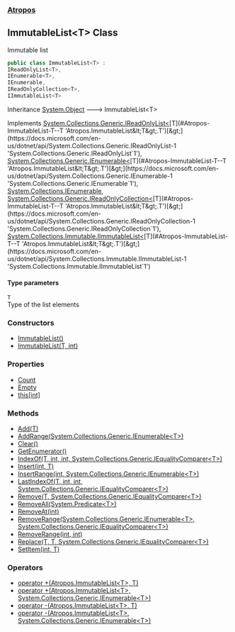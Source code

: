 ### [Atropos](./Atropos.md 'Atropos')
## ImmutableList&lt;T&gt; Class
Immutable list  
```csharp
public class ImmutableList<T> :
IReadOnlyList<T>,
IEnumerable<T>,
IEnumerable,
IReadOnlyCollection<T>,
IImmutableList<T>
```
Inheritance [System.Object](https://docs.microsoft.com/en-us/dotnet/api/System.Object 'System.Object') &#129106; ImmutableList&lt;T&gt;  

Implements [System.Collections.Generic.IReadOnlyList&lt;](https://docs.microsoft.com/en-us/dotnet/api/System.Collections.Generic.IReadOnlyList-1 'System.Collections.Generic.IReadOnlyList`1')[T](#Atropos-ImmutableList-T--T 'Atropos.ImmutableList&lt;T&gt;.T')[&gt;](https://docs.microsoft.com/en-us/dotnet/api/System.Collections.Generic.IReadOnlyList-1 'System.Collections.Generic.IReadOnlyList`1'), [System.Collections.Generic.IEnumerable&lt;](https://docs.microsoft.com/en-us/dotnet/api/System.Collections.Generic.IEnumerable-1 'System.Collections.Generic.IEnumerable`1')[T](#Atropos-ImmutableList-T--T 'Atropos.ImmutableList&lt;T&gt;.T')[&gt;](https://docs.microsoft.com/en-us/dotnet/api/System.Collections.Generic.IEnumerable-1 'System.Collections.Generic.IEnumerable`1'), [System.Collections.IEnumerable](https://docs.microsoft.com/en-us/dotnet/api/System.Collections.IEnumerable 'System.Collections.IEnumerable'), [System.Collections.Generic.IReadOnlyCollection&lt;](https://docs.microsoft.com/en-us/dotnet/api/System.Collections.Generic.IReadOnlyCollection-1 'System.Collections.Generic.IReadOnlyCollection`1')[T](#Atropos-ImmutableList-T--T 'Atropos.ImmutableList&lt;T&gt;.T')[&gt;](https://docs.microsoft.com/en-us/dotnet/api/System.Collections.Generic.IReadOnlyCollection-1 'System.Collections.Generic.IReadOnlyCollection`1'), [System.Collections.Immutable.IImmutableList&lt;](https://docs.microsoft.com/en-us/dotnet/api/System.Collections.Immutable.IImmutableList-1 'System.Collections.Immutable.IImmutableList`1')[T](#Atropos-ImmutableList-T--T 'Atropos.ImmutableList&lt;T&gt;.T')[&gt;](https://docs.microsoft.com/en-us/dotnet/api/System.Collections.Immutable.IImmutableList-1 'System.Collections.Immutable.IImmutableList`1')  
#### Type parameters
<a name='Atropos-ImmutableList-T--T'></a>
`T`  
Type of the list elements  
  
### Constructors
- [ImmutableList()](./ImmutableList-T--ImmutableList().md 'Atropos.ImmutableList&lt;T&gt;.ImmutableList()')
- [ImmutableList(T, int)](./ImmutableList-T--ImmutableList(T_int).md 'Atropos.ImmutableList&lt;T&gt;.ImmutableList(T, int)')
### Properties
- [Count](./ImmutableList-T--Count.md 'Atropos.ImmutableList&lt;T&gt;.Count')
- [Empty](./ImmutableList-T--Empty.md 'Atropos.ImmutableList&lt;T&gt;.Empty')
- [this[int]](./ImmutableList-T--this-int-.md 'Atropos.ImmutableList&lt;T&gt;.this[int]')
### Methods
- [Add(T)](./ImmutableList-T--Add(T).md 'Atropos.ImmutableList&lt;T&gt;.Add(T)')
- [AddRange(System.Collections.Generic.IEnumerable&lt;T&gt;)](./ImmutableList-T--AddRange(IEnumerable-T-).md 'Atropos.ImmutableList&lt;T&gt;.AddRange(System.Collections.Generic.IEnumerable&lt;T&gt;)')
- [Clear()](./ImmutableList-T--Clear().md 'Atropos.ImmutableList&lt;T&gt;.Clear()')
- [GetEnumerator()](./ImmutableList-T--GetEnumerator().md 'Atropos.ImmutableList&lt;T&gt;.GetEnumerator()')
- [IndexOf(T, int, int, System.Collections.Generic.IEqualityComparer&lt;T&gt;)](./ImmutableList-T--IndexOf(T_int_int_IEqualityComparer-T-).md 'Atropos.ImmutableList&lt;T&gt;.IndexOf(T, int, int, System.Collections.Generic.IEqualityComparer&lt;T&gt;)')
- [Insert(int, T)](./ImmutableList-T--Insert(int_T).md 'Atropos.ImmutableList&lt;T&gt;.Insert(int, T)')
- [InsertRange(int, System.Collections.Generic.IEnumerable&lt;T&gt;)](./ImmutableList-T--InsertRange(int_IEnumerable-T-).md 'Atropos.ImmutableList&lt;T&gt;.InsertRange(int, System.Collections.Generic.IEnumerable&lt;T&gt;)')
- [LastIndexOf(T, int, int, System.Collections.Generic.IEqualityComparer&lt;T&gt;)](./ImmutableList-T--LastIndexOf(T_int_int_IEqualityComparer-T-).md 'Atropos.ImmutableList&lt;T&gt;.LastIndexOf(T, int, int, System.Collections.Generic.IEqualityComparer&lt;T&gt;)')
- [Remove(T, System.Collections.Generic.IEqualityComparer&lt;T&gt;)](./ImmutableList-T--Remove(T_IEqualityComparer-T-).md 'Atropos.ImmutableList&lt;T&gt;.Remove(T, System.Collections.Generic.IEqualityComparer&lt;T&gt;)')
- [RemoveAll(System.Predicate&lt;T&gt;)](./ImmutableList-T--RemoveAll(Predicate-T-).md 'Atropos.ImmutableList&lt;T&gt;.RemoveAll(System.Predicate&lt;T&gt;)')
- [RemoveAt(int)](./ImmutableList-T--RemoveAt(int).md 'Atropos.ImmutableList&lt;T&gt;.RemoveAt(int)')
- [RemoveRange(System.Collections.Generic.IEnumerable&lt;T&gt;, System.Collections.Generic.IEqualityComparer&lt;T&gt;)](./ImmutableList-T--RemoveRange(IEnumerable-T-_IEqualityComparer-T-).md 'Atropos.ImmutableList&lt;T&gt;.RemoveRange(System.Collections.Generic.IEnumerable&lt;T&gt;, System.Collections.Generic.IEqualityComparer&lt;T&gt;)')
- [RemoveRange(int, int)](./ImmutableList-T--RemoveRange(int_int).md 'Atropos.ImmutableList&lt;T&gt;.RemoveRange(int, int)')
- [Replace(T, T, System.Collections.Generic.IEqualityComparer&lt;T&gt;)](./ImmutableList-T--Replace(T_T_IEqualityComparer-T-).md 'Atropos.ImmutableList&lt;T&gt;.Replace(T, T, System.Collections.Generic.IEqualityComparer&lt;T&gt;)')
- [SetItem(int, T)](./ImmutableList-T--SetItem(int_T).md 'Atropos.ImmutableList&lt;T&gt;.SetItem(int, T)')
### Operators
- [operator +(Atropos.ImmutableList&lt;T&gt;, T)](./ImmutableList-T--op_Addition(ImmutableList-T-_T).md 'Atropos.ImmutableList&lt;T&gt;.op_Addition(Atropos.ImmutableList&lt;T&gt;, T)')
- [operator +(Atropos.ImmutableList&lt;T&gt;, System.Collections.Generic.IEnumerable&lt;T&gt;)](./ImmutableList-T--op_Addition(ImmutableList-T-_IEnumerable-T-).md 'Atropos.ImmutableList&lt;T&gt;.op_Addition(Atropos.ImmutableList&lt;T&gt;, System.Collections.Generic.IEnumerable&lt;T&gt;)')
- [operator -(Atropos.ImmutableList&lt;T&gt;, T)](./ImmutableList-T--op_Subtraction(ImmutableList-T-_T).md 'Atropos.ImmutableList&lt;T&gt;.op_Subtraction(Atropos.ImmutableList&lt;T&gt;, T)')
- [operator -(Atropos.ImmutableList&lt;T&gt;, System.Collections.Generic.IEnumerable&lt;T&gt;)](./ImmutableList-T--op_Subtraction(ImmutableList-T-_IEnumerable-T-).md 'Atropos.ImmutableList&lt;T&gt;.op_Subtraction(Atropos.ImmutableList&lt;T&gt;, System.Collections.Generic.IEnumerable&lt;T&gt;)')
